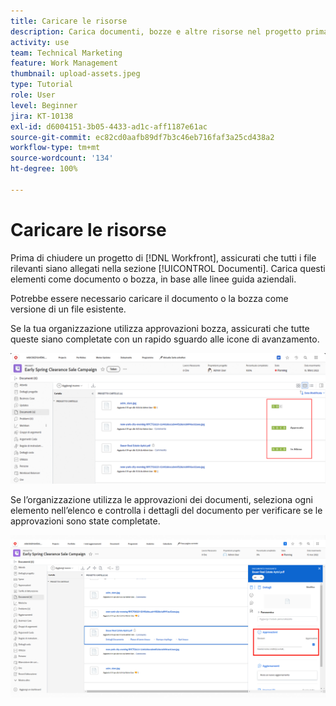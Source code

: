 ```yaml
---
title: Caricare le risorse
description: Carica documenti, bozze e altre risorse nel progetto prima di chiuderlo, in modo da associare tutti i dati pertinenti.
activity: use
team: Technical Marketing
feature: Work Management
thumbnail: upload-assets.jpeg
type: Tutorial
role: User
level: Beginner
jira: KT-10138
exl-id: d6004151-3b05-4433-ad1c-aff1187e61ac
source-git-commit: ec82cd0aafb89df7b3c46eb716faf3a25cd438a2
workflow-type: tm+mt
source-wordcount: '134'
ht-degree: 100%

---
```


# Caricare le risorse

Prima di chiudere un progetto di [!DNL Workfront], assicurati che tutti i file rilevanti siano allegati nella sezione [!UICONTROL Documenti]. Carica questi elementi come documento o bozza, in base alle linee guida aziendali.

Potrebbe essere necessario caricare il documento o la bozza come versione di un file esistente.

Se la tua organizzazione utilizza approvazioni bozza, assicurati che tutte queste siano completate con un rapido sguardo alle icone di avanzamento.

![Pagina Documenti con icone di avanzamento della bozza](assets/planner-fund-proof-progress-icons.png)

Se l’organizzazione utilizza le approvazioni dei documenti, seleziona ogni elemento nell’elenco e controlla i dettagli del documento per verificare se le approvazioni sono state completate.

![Riepilogo laterale nella pagina Documenti che mostra l’approvazione del documento](assets/planner-fund-document-approval.png)

<!---
learn more urls
Create proofs
Add new documents to Workfront
--->
